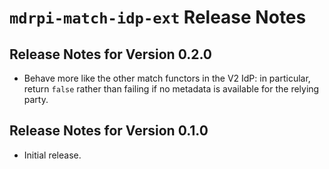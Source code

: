 # `mdrpi-match-idp-ext` Release Notes

## Release Notes for Version 0.2.0

* Behave more like the other match functors in the V2 IdP: in particular, return `false` rather than failing if no metadata is available for the relying party.

## Release Notes for Version 0.1.0

* Initial release.
